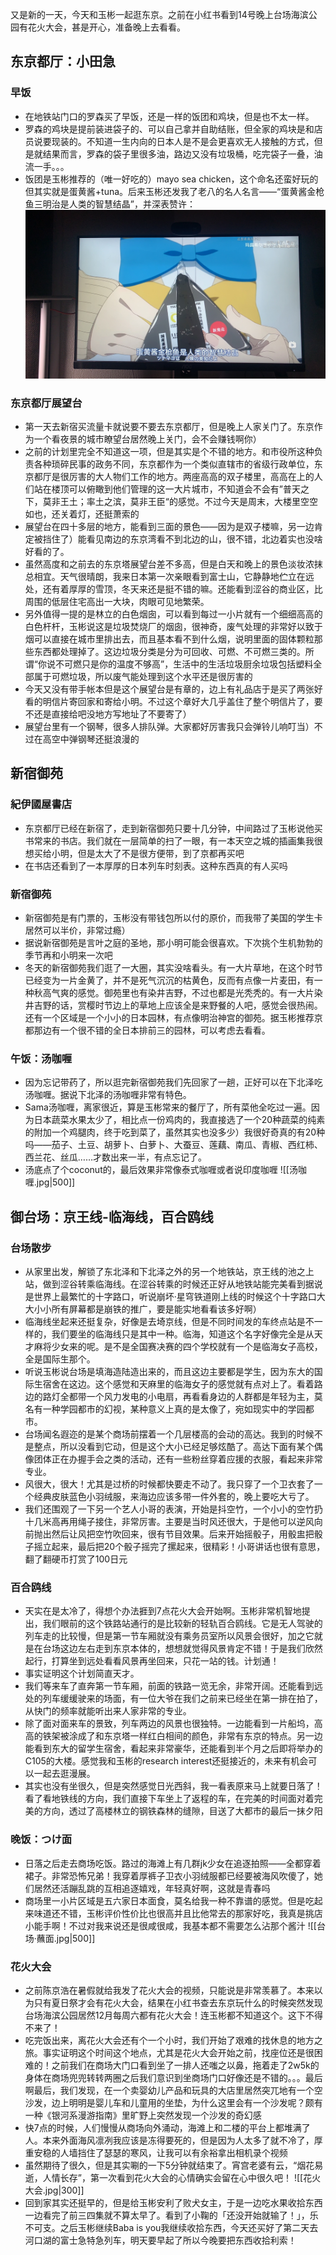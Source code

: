又是新的一天，今天和玉彬一起逛东京。之前在小红书看到14号晚上台场海滨公园有花火大会，甚是开心，准备晚上去看看。
## 东京都厅：小田急
### 早饭
- 在地铁站门口的罗森买了早饭，还是一样的饭团和鸡块，但是也不太一样。
- 罗森的鸡块是提前装进袋子的、可以自己拿并自助结账，但全家的鸡块是和店员说要现装的。不知道一生内向的日本人是不是会更喜欢无人接触的方式，但是就结果而言，罗森的袋子里很多油，路边又没有垃圾桶，吃完袋子一叠，油流一手。。。
- 饭团是玉彬推荐的（唯一好吃的）mayo sea chicken，这个命名还蛮好玩的但其实就是蛋黄酱+tuna。后来玉彬还发我了老八的名人名言——“蛋黄酱金枪鱼三明治是人类的智慧结晶”，并深表赞许：
  ![](ref/蛋黄酱金枪鱼三明治是人类的智慧结晶.png)
### 东京都厅展望台
- 第一天去新宿买流量卡就说要不要去东京都厅，但是晚上人家关门了。东京作为一个看夜景的城市瞭望台居然晚上关门，会不会赚钱啊你）
- 之前的计划里完全不知道这一项，但是其实是个不错的地方。和市役所这种负责各种琐碎民事的政务不同，东京都作为一个类似直辖市的省级行政单位，东京都厅是很厉害的大人物们工作的地方。两座高高的双子楼里，高高在上的人们站在楼顶可以俯瞰到他们管理的这一大片城市，不知道会不会有”普天之下，莫非王土；率土之滨，莫非王臣“的感觉。不过今天是周末，大楼里空空如也，还关着灯，还挺萧索的
- 展望台在四十多层的地方，能看到三面的景色——因为是双子楼嘛，另一边肯定被挡住了）能看见南边的东京湾看不到北边的山，很不错，北边着实也没啥好看的了。
- 虽然高度和之前去的东京塔展望台差不多高，但是白天和晚上的景色淡妆浓抹总相宜。天气很晴朗，我来日本第一次亲眼看到富士山，它静静地伫立在远处，还有着厚厚的雪顶，冬天来还是挺不错的嘛。还能看到涩谷的商业区，比周围的低层住宅高出一大块，肉眼可见地繁荣。
- 另外值得一提的是林立的白色烟囱，可以看到每过一小片就有一个细细高高的白色杆杆，玉彬说这是垃圾焚烧厂的烟囱，很神奇，废气处理的非常好以致于烟可以直接在城市里排出去，而且基本看不到什么烟，说明里面的固体颗粒那些东西都处理掉了。这边垃圾分类是分为可回收、可燃、不可燃三类的。所谓“你说不可燃只是你的温度不够高”，生活中的生活垃圾厨余垃圾包括塑料全部属于可燃垃圾，所以废气能处理到这个水平还是很厉害的
- 今天又没有带手帐本但是这个展望台是有章的，边上有礼品店于是买了两张好看的明信片寄回家和寄给小明。不过这个章好大几乎盖住了整个明信片了，要不还是直接给吧没地方写地址了不要寄了）
- 展望台里有一个钢琴，很多人排队弹。大家都好厉害我只会弹铃儿响叮当）不过在高空中弹钢琴还挺浪漫的
## 新宿御苑
### 紀伊國屋書店
- 东京都厅已经在新宿了，走到新宿御苑只要十几分钟，中间路过了玉彬说他买书常来的书店。我们就在一层简单的扫了一眼，有一本天空之城的插画集我很想买给小明，但是太大了不是很方便带，到了京都再买吧
- 在书店还看到了一本厚厚的日本列车时刻表。这种东西真的有人买吗
### 新宿御苑
- 新宿御苑是有门票的，玉彬没有带钱包所以付的原价，而我带了美国的学生卡居然可以半价，非常过瘾）
- 据说新宿御苑是言叶之庭的圣地，那小明可能会很喜欢。下次挑个生机勃勃的季节再和小明来一次吧
- 冬天的新宿御苑我们逛了一大圈，其实没啥看头。有一大片草地，在这个时节已经变为一片金黄了，并不是死气沉沉的枯黄色，反而有点像一片麦田，有一种秋高气爽的感觉。御苑里也有染井吉野，不过也都是光秃秃的。有一大片染井吉野的话，赏樱时节边上的草地上应该全是来野餐的人吧，感觉会很热闹。还有一个区域是一个小小的日本园林，有点像明治神宫的御苑。据玉彬推荐京都那边有一个很不错的全日本排前三的园林，可以考虑去看看。
### 午饭：汤咖喱
- 因为忘记带药了，所以逛完新宿御苑我们先回家了一趟，正好可以在下北泽吃汤咖喱。据说下北泽的汤咖喱非常有特色。
- Sama汤咖喱，离家很近，算是玉彬常来的餐厅了，所有菜他全吃过一遍。因为日本蔬菜水果太少了，相比点一份鸡肉的，我直接选了一个20种蔬菜的纯素的附加一个鸡腿肉，终于吃到菜了，虽然其实也没多少）我很好奇真的有20种吗——茄子、土豆、胡萝卜、白萝卜、大蚕豆、莲藕、南瓜、青椒、西红柿、西兰花、丝瓜……才数出来一半，有点忘记了。
- 汤底点了个coconut的，最后效果非常像泰式咖喱或者说印度咖喱
  ![[汤咖喱.jpg|500]]
## 御台场：京王线-临海线，百合鸥线
### 台场散步
- 从家里出发，解锁了东北泽和下北泽之外的另一个地铁站，京王线的池之上站，做到涩谷转乘临海线。在涩谷转乘的时候还正好从地铁站能完美看到据说是世界上最繁忙的十字路口，听说崩坏·星穹铁道刚上线的时候这个十字路口大大小小所有屏幕都是崩铁的推广，要是能实地看看该多好啊）
- 临海线坐起来还挺复杂，好像是去埼京线，但是不同时间发的车终点站是不一样的，我们要坐的临海线只是其中一种。临海，知道这个名字好像完全是从天才麻将少女来的呢。是不是全国赛决赛的四个学校就有一个是临海女子高校，全是国际生那个。
- 听说玉彬说台场是填海造陆造出来的，而且这边主要都是学生，因为东大的国际生宿舍在这边。这个感觉和天麻里的临海女子的感觉就有点对上了。看着路边的路灯全都带一个风力发电的小电扇，再看看身边的人群都是年轻为主，莫名有一种学园都市的幻视，某种意义上真的是太像了，宛如现实中的学园都市。
- 台场闻名遐迩的是某个商场前摆着一个几层楼高的会动的高达。我到的时候不是整点，所以没看到它动，但是这个大小已经足够炫酷了。高达下面有某个偶像团体正在办握手会之类的活动，还有一些粉丝穿着应援的衣服，看起来非常专业。
- 风很大，很大！尤其是过桥的时候都快要走不动了。我只穿了一个卫衣套了一个经典皮肤蓝色小羽绒服，来海边应该多带一件外套的，晚上要吃大亏了。
- 我们还围观了一下另一个艺人小哥的表演，开始是抖空竹，一个小小的空竹扔十几米高再用绳子接住，非常厉害。主要是当时风还很大，于是他可以逆风向前抛出然后让风把空竹吹回来，很有节目效果。后来开始摇骰子，用骰盅把骰子摇立起来，最后把20个骰子摇完了摞起来，很精彩！小哥讲话也很有意思，翻了翻硬币打赏了100日元
### 百合鸥线
- 天实在是太冷了，得想个办法捱到7点花火大会开始啊。玉彬非常机智地提出，我们眼前的这个铁路站通行的是比较新的轻轨百合鸥线。它是无人驾驶的列车走的比较慢，但是第一节车厢就没有乘务员室所以风景会很好，加之它就是在台场这边左右走到东京本体的，想想就觉得风景肯定不错！于是我们欣然起行，打算坐到远处看看风景再坐回来，只花一站的钱。计划通！
- 事实证明这个计划简直天才。
- 我们等来车了直奔第一节车厢，前面的铁路一览无余，非常开阔。还能看到远处的列车缓缓驶来的场面，有一位大爷在我们之前来已经坐在第一排在拍了，从快门的频率就能听出来人家非常的专业。
- 除了面对面来车的景致，列车两边的风景也很独特。一边能看到一片船坞，高高的铁架被涂成了和东京塔一样红白相间的颜色，非常有东京的特点。另一边能看到东大的留学生宿舍，看起来非常豪华，还能看到半个月之后即将举办的C105的大楼。感觉我和玉彬的research interest还挺接近的，未来有机会可以一起去逛漫展。
- 其实也没有坐很久，但是突然感觉日光西斜，我一看表原来马上就要日落了！看了看地铁线的方向，我们直接下车坐上了返程的车，在完美的时间面对着完美的方向，透过了高楼林立的钢铁森林的缝隙，目送了大都市的最后一抹夕阳
### 晚饭：つけ面
- 日落之后走去商场吃饭。路过的海滩上有几群jk少女在追逐拍照——全都穿着裙子。非常恐怖兄弟！我穿着厚裤子卫衣小羽绒服都已经要被海风吹傻了，她们居然还活蹦乱跳的互相追逐嬉戏，年轻真好啊，这就是青春吗
- 商场里一小片区域是五六家日本面食，莫名给我一种不靠谱的感觉。但是吃起来味道还不错，玉彬评价性价比也很高并且比他常去的那家好吃，我真是挑店小能手啊！不过对我来说还是很咸很咸，我基本都不需要怎么沾那个酱汁	![[台场·蘸面.jpg|500]]
### 花火大会
- 之前陈京浩在暑假就给我发了花火大会的视频，只能说是非常羡慕了。本来以为只有夏日祭才会有花火大会，结果在小红书查去东京玩什么的时候突然发现台场海滨公园居然12月每周六都有花火大会！连玉彬都不知道这个。这下不得不来了！
- 吃完饭出来，离花火大会还有个一个小时，我们开始了艰难的找休息的地方之旅。事实证明这个时间这个地点，尤其是花火大会开始之前，找座位还是很困难的！之前我们在商场大门口看到坐了一排人还嗤之以鼻，拖着走了2w5k的身体在商场兜兜转转两圈之后我们意识到坐商场门口好像还是不错的。。。最后啊最后，我们发现，在一个卖婴幼儿产品和玩具的大店里居然突兀地有一个空沙发，边上明明是婴儿车和儿童用的坐垫，为什么这里会有一个沙发呢？颇有一种《银河系漫游指南》里旷野上突然发现一个沙发的奇幻感
- 快7点的时候，人们慢慢从商场向外涌动，海滩上和二楼的平台上都堆满了人。本来外面海风凛冽我应该是冻得要死的，但是因为人太多了就不冷了，厚重安稳的人墙挡住了瑟瑟的寒风，让我可以有余裕拿出相机录个视频
- 虽然期待了很久，但是其实唰的一下5分钟就结束了。宵宫老婆有云，“烟花易逝，人情长存”，第一次看到花火大会的心情确实会留在心中很久吧！
  ![[花火大会.jpg|300]]
- 回到家其实还挺早的，但是给玉彬安利了败犬女主，于是一边吃水果收拾东西一边看完了前三四集就不算太早了。看到了小鞠的「还没开始就输了！」，乐不可支。之后玉彬继续Baba is you我继续收拾东西，今天还买好了第二天去河口湖的富士急特急列车，明天要早起了所以今晚要把东西收拾利索！